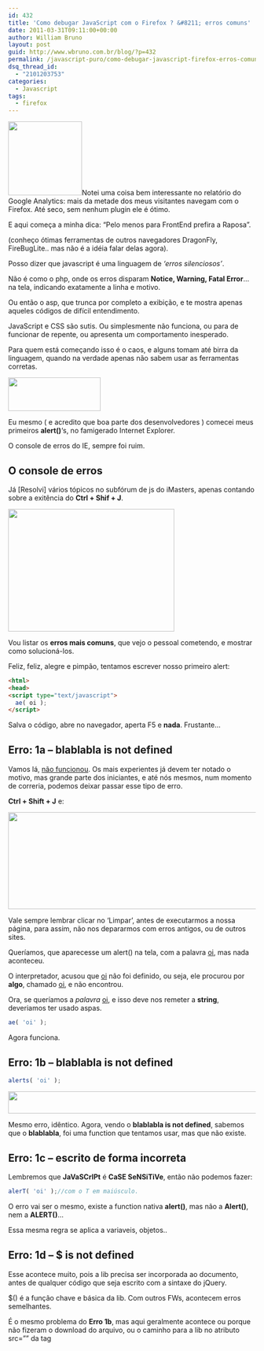 ```yaml
---
id: 432
title: 'Como debugar JavaScript com o Firefox ? &#8211; erros comuns'
date: 2011-03-31T09:11:00+00:00
author: William Bruno
layout: post
guid: http://www.wbruno.com.br/blog/?p=432
permalink: /javascript-puro/como-debugar-javascript-firefox-erros-comuns/
dsq_thread_id:
  - "2101203753"
categories:
  - Javascript
tags:
  - firefox
---
```

[<img src="/wp-content/uploads/2011/03/firefox_ie-150x150.jpg" alt="" title="firefox_ie" width="150" height="150" class="alignright size-thumbnail wp-image-433" />](/wp-content/uploads/2011/03/firefox_ie.jpg)Notei uma coisa bem interessante no relatório do Google Analytics: mais da metade dos meus visitantes navegam com o Firefox. Até seco, sem nenhum plugin ele é ótimo.

E aqui começa a minha dica: &#8220;Pelo menos para FrontEnd prefira a Raposa&#8221;.

(conheço ótimas ferramentas de outros navegadores DragonFly, FireBugLite.. mas não é a idéia falar delas agora).

Posso dizer que javascript é uma linguagem de _&#8216;erros silenciosos&#8217;_.

Não é como o php, onde os erros disparam **Notice, Warning, Fatal Error**&#8230; na tela, indicando exatamente a linha e motivo.

Ou então o asp, que trunca por completo a exibição, e te mostra apenas aqueles códigos de difícil entendimento.

<!--more-->



JavaScript e CSS são sutis. Ou simplesmente não funciona, ou para de funcionar de repente, ou apresenta um comportamento inesperado.

Para quem está começando isso é o caos, e alguns tomam até birra da linguagem, quando na verdade apenas não sabem usar as ferramentas corretas.

[<img src="/wp-content/uploads/2011/03/firefox1.jpg" alt="" title="firefox1" width="188" height="68" class="alignleft size-full wp-image-436" />](/wp-content/uploads/2011/03/firefox1.jpg)

Eu mesmo ( e acredito que boa parte dos desenvolvedores ) comecei meus primeiros **alert()**&#8216;s, no famigerado Internet Explorer.

O console de erros do IE, sempre foi ruim.

## O console de erros

Já [Resolvi] vários tópicos no subfórum de js do iMasters, apenas contando sobre a exitência do **Ctrl + Shif + J**.

[<img src="/wp-content/uploads/2011/03/firefox2.jpg" alt="" title="firefox2" width="338" height="249" class="aligncenter size-full wp-image-437" srcset="/wp-content/uploads/2011/03/firefox2.jpg 338w, /wp-content/uploads/2011/03/firefox2-300x221.jpg 300w" sizes="(max-width: 338px) 100vw, 338px" />](/wp-content/uploads/2011/03/firefox2.jpg)

Vou listar os **erros mais comuns**, que vejo o pessoal cometendo, e mostrar como solucioná-los.

Feliz, feliz, alegre e pimpão, tentamos escrever nosso primeiro alert:

``` html
<html>
<head>
<script type="text/javascript">
  ae( oi );
</script>
```

Salva o código, abre no navegador, aperta F5 e **nada**. Frustante&#8230;

<h2 style="margin-top: 30px">
  Erro: 1a &#8211; blablabla is not defined
</h2>

Vamos lá, <u>não funcionou</u>. Os mais experientes já devem ter notado o motivo, mas grande parte dos iniciantes, e até nós mesmos, num momento de correria, podemos deixar passar esse tipo de erro.

**Ctrl + Shift + J** e:

[<img src="/wp-content/uploads/2011/03/firefox3.jpg" alt="" title="firefox3" width="676" height="197" class="aligncenter size-full wp-image-438" srcset="/wp-content/uploads/2011/03/firefox3.jpg 676w, /wp-content/uploads/2011/03/firefox3-300x87.jpg 300w" sizes="(max-width: 676px) 100vw, 676px" />](/wp-content/uploads/2011/03/firefox3.jpg)

Vale sempre lembrar clicar no &#8216;Limpar&#8217;, antes de executarmos a nossa página, para assim, não nos depararmos com erros antigos, ou de outros sites.

Queríamos, que aparecesse um alert() na tela, com a palavra <u>oi</u>, mas nada aconteceu.

O interpretador, acusou que <u>oi</u> não foi definido, ou seja, ele procurou por **algo**, chamado <u>oi</u>, e não encontrou.

Ora, se queríamos a _palavra_ <u>oi</u>, e isso deve nos remeter a **string**, deveriamos ter usado aspas.

``` js
ae( 'oi' );
```

Agora funciona.

<h2 style="margin-top: 30px">
  Erro: 1b &#8211; blablabla is not defined
</h2>

``` js
alerts( 'oi' );
```

[<img src="/wp-content/uploads/2011/03/firefox4.jpg" alt="" title="firefox4" width="624" height="45" class="aligncenter size-full wp-image-439" srcset="/wp-content/uploads/2011/03/firefox4.jpg 624w, /wp-content/uploads/2011/03/firefox4-300x21.jpg 300w" sizes="(max-width: 624px) 100vw, 624px" />](/wp-content/uploads/2011/03/firefox4.jpg)

Mesmo erro, idêntico. Agora, vendo o **blablabla is not defined**, sabemos que o **blablabla**, foi uma function que tentamos usar, mas que não existe.

<h2 style="margin-top: 30px">
  Erro: 1c &#8211; escrito de forma incorreta
</h2>

Lembremos que **JaVaSCrIPt** é **CaSE SeNSiTiVe**, então não podemos fazer:

``` js
alerT( 'oi' );//com o T em maiúsculo.
```

O erro vai ser o mesmo, existe a function nativa **alert()**, mas não a **Alert()**, nem a **ALERT()**&#8230;

Essa mesma regra se aplica a variaveis, objetos..

<h2 style="margin-top: 30px">
  Erro: 1d &#8211; $ is not defined
</h2>

Esse acontece muito, pois a lib precisa ser incorporada ao documento, antes de qualquer código que seja escrito com a sintaxe do jQuery.

$() é a função chave e básica da lib. Com outros FWs, acontecem erros semelhantes.

É o mesmo problema do **Erro 1b**, mas aqui geralmente acontece ou porque não fizeram o download do arquivo, ou o caminho para a lib no atributo src=&#8221;&#8221; da tag <script> está incorreto.

Erros triviais, de sintaxe.

<h2 style="margin-top: 30px">
  Erro 2a: &#8211; missing } after function body
</h2>

``` html
<script type="text/javascript">
  function w(){
    //faz qq coisa
  </script>
```

Deveria ser evidente..

Esquecemos de fechar a function, erro de sintaxe.

``` html
<script type="text/javascript">
  function w(){
    //faz qq coisa
  }
  </script>
```

<h2 style="margin-top: 30px">
  Erro 3a: &#8211; Valor do atributo type inválido
</h2>

``` html
<script type="Javascript">
  alert( 'Oi' );
  </script>
```

Já vi isso acontecer. Não aparece nada no console, mas não funciona nenhuma rotina dentro dessas tags.

o valor do atributo type esté incorreto. Deve ser **text/javascript**, isso e somente isso.

<h2 style="margin-top: 30px">
  Erro 3b: &#8211; Declarar atributo language
</h2>

``` html
<script language="Javascript">
```

Simplesmente é desnecessário hoje em dia.

Incrível ver como a galera usa sem saber o motivo. O atributo **language**, era usado bem antigamente, para indicar a versão do javascript, em que o script foi codificado. [1.2, 1.0.. 1.5&#8230;]. Hoje em dia, todos os browsers modernos, até o ie6(apesar das diferenças de interpretação), suportam a versão 1.5 da linguagem.

Então o **language** é completamente desnecessário. Existem documentos da w3c, falando da depreciação desse atributo.

Apenas o **type**, é suficiente e obrigatório (ainda não levo em conta HTML5)

<h2 style="margin-top: 30px">
  Erro 4a: &#8211; missing ) after argument list
</h2>

``` js
alert( 'Oi' ;
```

Aqui vemos o quão eficiente é o console do Firefox:

[<img src="/wp-content/uploads/2011/03/firefox12.jpg" alt="" title="firefox12" width="622" height="93" class="aligncenter size-full wp-image-447" srcset="/wp-content/uploads/2011/03/firefox12.jpg 622w, /wp-content/uploads/2011/03/firefox12-300x44.jpg 300w" sizes="(max-width: 622px) 100vw, 622px" />](/wp-content/uploads/2011/03/firefox12.jpg)

Que mensagem linda! Fácil de entender, e aponta exatamente onde está o problema.

``` js
alert( 'Oi' );
```

<h2 style="margin-top: 30px">
  Erro 5a: &#8211; missing ; before statement
</h2>

Pois é, apesar de não ser obrigatório na sintaxe, esquecer de &#8216;_terminar os comandos_&#8216;, pode gerar falhas.

Por isso, que sempre que termino um comando, coloco um ponto e vírgula.

[<img src="/wp-content/uploads/2011/03/firefox13.jpg" alt="" title="firefox13" width="622" height="93" class="aligncenter size-full wp-image-448" srcset="/wp-content/uploads/2011/03/firefox13.jpg 622w, /wp-content/uploads/2011/03/firefox13-300x44.jpg 300w" sizes="(max-width: 622px) 100vw, 622px" />](/wp-content/uploads/2011/03/firefox13.jpg)

``` html
alert( 'Oi' )alert( 'Oi2' )```

e não é nenhuma situação tão especial assim. Basta imaginar, que passamos o nosso script por um minify que removeu os espaços.

Se tivéssemos sidos rígidos com a sintaxe, mesmo não sendo obrigatório, não teríamos esse problema.

<h2 style="margin-top: 30px">
  Erro 5b: &#8211; missing ; after for-loop initializer
</h2>

O console é muito bom, mas não é cigano.

``` js
for( var prop iN caixa )
```

o mesmo ocorre para **for( var prop i caixa )**

[<img src="/wp-content/uploads/2011/03/firefox14.jpg" alt="" title="firefox14" width="619" height="92" class="aligncenter size-full wp-image-449" srcset="/wp-content/uploads/2011/03/firefox14.jpg 619w, /wp-content/uploads/2011/03/firefox14-300x44.jpg 300w" sizes="(max-width: 619px) 100vw, 619px" />](/wp-content/uploads/2011/03/firefox14.jpg)

erramos a sintaxe, o console apontou, mas também ele não tem como <u>adivinhar exatamente</u> o que queríamos fazer.

Achou que estávamos tentando a sintaxe completa do for, por isso reclamou do ;

``` js
for( var prop in caixa )
```

<h2 style="margin-top: 30px">
  Erro 6a: &#8211; Usando document.write em um lugar nada a ver
</h2>

``` html
<head>
  <script type="text/javascript">
  function escreve()
  {
    document.write( 'Lugar nada a ver' );
  }
  </script>
</head>
<body>
  <input type="button" name="escreve" value="escreve" onclick="escreve();" />
</body>
```

Nada no console, mas gera um comportamento super esquisito. Escreve, mas some o botão, a página fica carregando infinitamente..

Não faz sentindo nenhum usar o document.write assim. Veja que esse método nativo da linguagem, tenta dar o output, no mesmo lugar que vc o chamar.

Chamei uma função no evento do botão, e ai o .write, tentou escrever &#8216;no meu botão&#8217;. Não faz o menor sentido.

Use qualquer um dos outros métodos que &#8216;escrevem&#8217;, e direcione o output para outro lugar.

<h2 style="margin-top: 30px">
  Erro: 7a(Alerta) &#8211; elemento referenciado pelo ID/NAME
</h2>

``` html
<div id="teste"></div>
  <script type="text/javascript">
    teste.innerHTML = 'wbruno';
  </script>
```

[<img src="/wp-content/uploads/2011/03/firefox5.jpg" alt="" title="firefox5" width="718" height="166" class="aligncenter size-full wp-image-440" srcset="/wp-content/uploads/2011/03/firefox5.jpg 718w, /wp-content/uploads/2011/03/firefox5-300x69.jpg 300w" sizes="(max-width: 718px) 100vw, 718px" />](/wp-content/uploads/2011/03/firefox5.jpg)

Okay, até funciona. Mais isso pode ocasionar bizarrices no nosso script.

Note que coloquei as tags <script>, após o elemento.

Se eu tivesse colocado elas **antes** de declará-lo, ai aconteceria o erro 1a, pois navegador não acharia nada chamado <u>teste</u>

<h2 style="margin-top: 30px">
  Erro: 7b &#8211; elemento referenciado pelo ID/NAME
</h2>

Aparece frequentemente em rotinas envolvendo formulários.

``` html
<form name="form1">
    <input type="text" name="nome" value="wBruno" />
  </form>
  <script type="text/javascript">
    alert( document.form1.nome.value );
  </script>
```

..

Vamos fazer melhor, declarar um atributo ID único pro elemento, e usar o standard **getElementById()**

``` html
<form>
    <input type="text" name="nome" id="nome" value="wBruno" />
  </form>
  <script type="text/javascript">
    alert( document.getElementById('nome').value );
  </script>
```

<h2 style="margin-top: 30px">
  Erro: 8a &#8211; blablabla is null
</h2>

``` html
<script type="text/javascript">
    document.getElementById('pergunta1').innerHTML = 'wbrunO';
  </script>
</head>
<body>
  <div id="pergunta1">Pergunta1</div>
```

Salvamos, Ctrl+Shift+J, clicamos no Limpar, F5, e:

[<img src="/wp-content/uploads/2011/03/firefox6.jpg" alt="" title="firefox6" width="622" height="51" class="aligncenter size-full wp-image-441" srcset="/wp-content/uploads/2011/03/firefox6.jpg 622w, /wp-content/uploads/2011/03/firefox6-300x24.jpg 300w" sizes="(max-width: 622px) 100vw, 622px" />](/wp-content/uploads/2011/03/firefox6.jpg)

Uê, ta tudo certo. Usamos o método correto, declaramos nosso ID, único, e nos voltou um erro pior ainda!

O problema, foi que **não esperamos**, o elemento existir, ou seja, o DOM carregar, e tentamos usá-lo.

Daí, o getElementById(), retornou um null, e esse null não possui nenhuma propriedade, por isso o erro.

<h2 style="margin-top: 30px">
  Erro 8b &#8211; blablabla is null
</h2>

``` js
var pergunta1 = document.getElementById('pergunta1');
  pergunta1.innerHTML = 'wbrunO';
```

[<img src="/wp-content/uploads/2011/03/firefox7.jpg" alt="" title="firefox7" width="622" height="51" class="aligncenter size-full wp-image-442" srcset="/wp-content/uploads/2011/03/firefox7.jpg 622w, /wp-content/uploads/2011/03/firefox7-300x24.jpg 300w" sizes="(max-width: 622px) 100vw, 622px" />](/wp-content/uploads/2011/03/firefox7.jpg)

Mesmo erro, porém agora não está tão fácil de notar de onde vem, e precisamos rastrear, até encontrar onde criamos o &#8216;algo&#8217;, chamado pergunta1.

Para esperar o documento carregar, ou o elemento existir, podemos fazer:

``` js
window.onload = function(){
    document.getElementById('pergunta1').innerHTML = 'wbrunO';
  }
```

, ou seja, esperar que o evento .onload do objeto window dispare a nossa function.

<h2 style="margin-top: 30px">
  Erro 8c &#8211; blablabla is null
</h2>

``` html
<script type="text/javascript">
  window.onload = function(){
    for( var i=1; i<=4; i++ ){
      document.getElementById('pergunta'+i).innerHTML = 'wbrunO';
    }
  }
  </script>
</head>
<body>
  <div id="pergunta1">Pergunta1</div>
  <div id="pergunta2">Pergunta2</div>
  <div id="pergunta3">Pergunta3</div>
</body>
```

Executou sem problemas, fez o que deveria, mas é sempre bom olhar o console, mesmo que &#8216;esteja tudo aparentemente bem&#8217;.

[<img src="/wp-content/uploads/2011/03/firefox8.jpg" alt="" title="firefox8" width="622" height="51" class="aligncenter size-full wp-image-443" srcset="/wp-content/uploads/2011/03/firefox8.jpg 622w, /wp-content/uploads/2011/03/firefox8-300x24.jpg 300w" sizes="(max-width: 622px) 100vw, 622px" />](/wp-content/uploads/2011/03/firefox8.jpg)

Erro de lógica, tento chegar até um &#8216;pergunta4&#8217;, mas só existe até o pergunta3. Precisa corrigir a condição de parada do loop.

<h2 style="margin-top: 30px">
  Erro 9a: &#8211; Não tem erro, apenas não funciona!
</h2>

``` html
<script type="text/javascript">
  window.onload = function(){
    document.getElementById('pergunta1').innerHTML = 'wbrunO';
  }
  </script>
</head>
<body>
  <div id="pergunta1">Pergunta1</div>
  <div id="pergunta1">Pergunta2</div>
  <div id="pergunta1">Pergunta3</div>
```

Acreditando ter aprendido a lição, o [CQP](https://wbruno.com.br/opiniao/diferenca-entre-cara-programa-um-programador/) foi lá, e <u>duplicou o ID</u>.

Rodando o script cima, vemos que o texto da primeira DIV foi substituido, mas das outras não. [comportamento inesperado]

Pois é, não pode. Em um documento, cada ID deve ser um identificador único.

Não mostrou erro no console, porém esse tipo de erros, podemos pegar no <a href="http://validator.w3.org/" target="_blank">validador w3c</a>.

<h2 style="margin-top: 30px">
  Erro 10a:(Alerta) &#8211; Declaração ignorada
</h2>

Fizemos algo errado. Esse erro é muito sutil, mas pode infernizar bastante. Por isso que sempre é bom, já começarmos nossos scripts com um DOCTYPE

``` html
<!DOCTYPE html PUBLIC "-//W3C//DTD XHTML 1.0 Strict//EN"
  "http://www.w3.org/TR/xhtml1/DTD/xhtml1-strict.dtd">
<html xmlns="http://www.w3.org/1999/xhtml">
<head>
  <script type="text/javascript">
  window.onload = function(){
    document.getElementById('caixa').style.backgroundColor = '#f0f';
    document.getElementById('caixa').style.height = '140';
  }
  </script>
</head>
<body>
  <div id="caixa">Texto</div>
</body>
</html>
```

[<img src="/wp-content/uploads/2011/03/firefox9.jpg" alt="" title="firefox9" width="622" height="48" class="aligncenter size-full wp-image-444" srcset="/wp-content/uploads/2011/03/firefox9.jpg 622w, /wp-content/uploads/2011/03/firefox9-300x23.jpg 300w" sizes="(max-width: 622px) 100vw, 622px" />](/wp-content/uploads/2011/03/firefox9.jpg)

Precisamos lembrar que a declaração da **unidade de medida**, é obrigatória quando usamos DTD.

O erro não aparecia antes do DTD, mas o problema não é o DTD, foi termos esquecido de colocar o <u>px</u> ali.

Correto:

``` js
document.getElementById('caixa').style.height = '140px';
```

<h2 style="margin-top: 30px">
  Erro 11a: &#8211; setting a property that has only a getter
</h2>

Violando encapsulamento? oO Sim meus caros, javascript tem um &#8216;Q&#8217; de orientação a objetos.

``` html
document.getElementById('caixa').offsetTop = '40%';
```

[<img src="/wp-content/uploads/2011/03/firefox10.jpg" alt="" title="firefox10" width="622" height="48" class="aligncenter size-full wp-image-445" srcset="/wp-content/uploads/2011/03/firefox10.jpg 622w, /wp-content/uploads/2011/03/firefox10-300x23.jpg 300w" sizes="(max-width: 622px) 100vw, 622px" />](/wp-content/uploads/2011/03/firefox10.jpg)

… exatamente oque está dizendo, **.offsetTop**, é apenas um getter, logo não podemos atribuir nada a essa propriedade.

<h2 style="margin-top: 30px">
  Erro 12a: &#8211; Usando atributos que o objeto não possui
</h2>

Não disparou nenhum erro pra mim, mas dá para usarmos coisas que não existem.

``` html
<script type="text/javascript">
  window.onload = function(){
    document.getElementById('caixa').value = 'hein?!';
  }
  </script>
</head>
<body>
  <div id="caixa">Texto</div>
```

O atributo .value, é próprio dos elementos de formulário do html, e não das DIVs.

Simplesmente não aconteceu nada.

Para descobrirmos o que existe ou não naquele objeto, podemos fazer:

``` html
<script type="text/javascript">
  window.onload = function(){
    var caixa = document.getElementById('caixa');
    for( var prop in caixa )
      document.getElementById('caixa').innerHTML += prop+'<br />';
  }
  </script>
</head>
<body>
  <div id="caixa"></div>
```

A saída é bem extensa e interessante.

<h2 style="margin-top: 30px">
  Erro 13a: &#8211; queríamos somar, mas juntou
</h2>

Outro erro comportamental.

``` html
<html>
<head>
  <script type="text/javascript">
  function id( el ){
    return document.getElementById( el );
  }
  window.onload = function(){
    id('calcular').onclick = function(){
      id('resultado').value = id('valor').value + id('valor2').value;
    }
  }
  </script>
</head>
<body>
  <form action="" method="post">
    Valor: <input type="text" name="valor" id="valor" value="55" /><br />
    Valor2: <input type="text" name="valor2" id="valor2" value="11" /><br />
    Resultado: <input type="text" name="resultado" id="resultado" /><br />

    <input type="button" name="calcular" id="calcular" value="Calcular" />
  </form>
</body>
</html>
```

55 mais 11 igual 5511.

O navegador entendeu como string, e concatenou as duas strings. Esperávamos que saisse 66, mas saiu &#8217;55&#8217;+&#8217;11&#8217;

as funções **parseInt()** e **parseFloat()**, estão ai para nos ajudar.

``` js
id('resultado').value = parseInt( id('valor').value) + parseInt( id('valor2').value );
```

<h2 style="margin-top: 30px">
  Erro 14a: &#8211; blablabla is not a function
</h2>

``` js
var t = 0;
t();
```

Um pouco complicado de reproduzir.. e existem várias situações onde podemos ver esse erro.

Ali no caso, eu tinha uma variavel, e tentei usar ela como se fosse uma função.

<h2 style="margin-top: 30px">
  Erro 15a: &#8211; useless set(Timeout|Interval) call ( missing quotes around argument?)
</h2>

[<img src="/wp-content/uploads/2011/03/a.jpg" alt="" title="a" width="562" height="46" class="aligncenter size-full wp-image-822" srcset="/wp-content/uploads/2011/03/a.jpg 562w, /wp-content/uploads/2011/03/a-300x24.jpg 300w" sizes="(max-width: 562px) 100vw, 562px" />](/wp-content/uploads/2011/03/a.jpg)

O código foi:

``` js
function atrasada(){
  alert( 'Demorei 1 segundo para ser chamada' );
}
window.setTimeout( atrasada(), 1000 );
```

Veja que deveriamos ter omitido os parênteses, ou então, ter colocado a função **atrasada()**, entre aspas. Pois dessas 2 formas, não estariamos &#8216;já disparando&#8217; a função.

=) Por enquanto é isso galera.

Conforme eu for lembrando, adiciono aqui.
